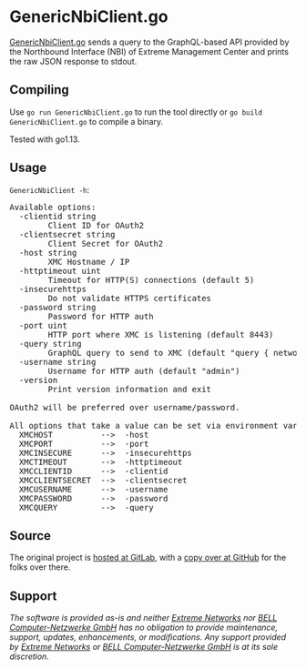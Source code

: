 # GenericNbiClient.go

[GenericNbiClient.go](https://github.com/extremenetworks/ExtremeScripting/blob/master/Netsight/nbi_clients/GenericNbiClient.go/GenericNbiClient.go) sends a query to the GraphQL-based API provided by the Northbound Interface (NBI) of Extreme Management Center and prints the raw JSON response to stdout.

## Compiling

Use `go run GenericNbiClient.go` to run the tool directly or `go build GenericNbiClient.go` to compile a binary.

Tested with go1.13.

## Usage

`GenericNbiClient -h`:

<pre>
Available options:
  -clientid string
        Client ID for OAuth2
  -clientsecret string
        Client Secret for OAuth2
  -host string
        XMC Hostname / IP
  -httptimeout uint
        Timeout for HTTP(S) connections (default 5)
  -insecurehttps
        Do not validate HTTPS certificates
  -password string
        Password for HTTP auth
  -port uint
        HTTP port where XMC is listening (default 8443)
  -query string
        GraphQL query to send to XMC (default "query { network { devices { up ip sysName nickName } } }")
  -username string
        Username for HTTP auth (default "admin")
  -version
        Print version information and exit

OAuth2 will be preferred over username/password.

All options that take a value can be set via environment variables:
  XMCHOST          -->  -host
  XMCPORT          -->  -port
  XMCINSECURE      -->  -insecurehttps
  XMCTIMEOUT       -->  -httptimeout
  XMCCLIENTID      -->  -clientid
  XMCCLIENTSECRET  -->  -clientsecret
  XMCUSERNAME      -->  -username
  XMCPASSWORD      -->  -password
  XMCQUERY         -->  -query
</pre>

## Source

The original project is [hosted at GitLab](https://gitlab.com/rbrt-weiler/xmc-nbi-genericnbiclient-go), with a [copy over at GitHub](https://github.com/rbrt-weiler/xmc-nbi-genericnbiclient-go) for the folks over there.

## Support

_The software is provided as-is and neither [Extreme Networks](http://www.extremenetworks.com/) nor [BELL Computer-Netzwerke GmbH](https://www.bell.de/) has no obligation to provide maintenance, support, updates, enhancements, or modifications. Any support provided by [Extreme Networks](http://www.extremenetworks.com/) or [BELL Computer-Netzwerke GmbH](https://www.bell.de/) is at its sole discretion._

